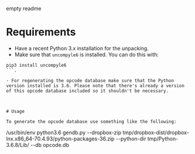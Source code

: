 empty readme

# Requirements

- Have a recent Python 3.x installation for the unpacking.
- Make sure that `uncompyle6` is installed. You can do this with:

```
pip3 install uncompyle6
```.

- For regenerating the opcode database make sure that the Python version installed is 3.6. Please note that there's already a version of this opcode database included so it shouldn't be necessary.



# Usage

To generate the opcode database use something like the following:

```
/usr/bin/env python3.6 gendb.py --dropbox-zip tmp/dropbox-dist/dropbox-lnx.x86_64-70.4.93/python-packages-36.zip --python-dir tmp/Python-3.6.8/Lib/ --db opcode.db
```
